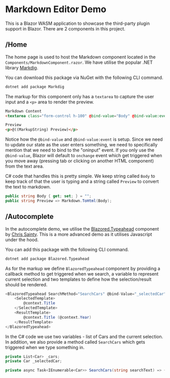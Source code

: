 # Markdown Editor Demo

This is a Blazor WASM application to showcase the third-party plugin support in Blazor. There are 2 components in this project.

## /Home

The home page is used to host the Markdown component located in the `Components/MarkdownComponent.razor`. We have utilise the popular .NET library [Markdig](https://github.com/xoofx/markdig).

You can download this package via NuGet with the following CLI command.

```sh
dotnet add package Markdig
```

The markup for this component only has a `textarea` to capture the user input and a `<p>` area to render the preview.

```html
Markdown Content
<textarea class="form-control h-100" @bind-value="Body" @bind-value:event="oninput"></textarea>

Preview
<p>@((MarkupString) Preview)</p>
```

Notice how the `@bind-value` and `@bind-value:event` is setup. Since we need to update our state as the user enters something, we need to specifically mention that we need to bind to the "oninput" event. If you only use the `@bind-value`, Blazor will default to `onchange` event which get triggered when you move away (pressing tab or clicking on another HTML component) from the text area.

C# code that handles this is pretty simple. We keep string called `Body` to keep track of that the user is typing and a string called `Preview` to convert the text to markdown.

```csharp
public string Body { get; set; } = "";
public string Preview => Markdown.ToHtml(Body);
```

## /Autocomplete

In the autocomplete demo, we utilise the [Blazored.Typeahead](https://github.com/Blazored/Typeahead) component by [Chris Sainty](https://github.com/chrissainty). This is a more advanced demo as it utilises Javascript under the hood.

You can add this package with the following CLI command.

```sh
dotnet add package Blazored.Typeahead
```

As for the markup we define `BlazoredTypeahead` component by providing a callback method to get triggered when we search, a variable to represent current selection and two templates to define how the selection/result should be rendered.

```csharp
<BlazoredTypeahead SearchMethod="SearchCars" @bind-Value="_selectedCar">
    <SelectedTemplate>
        @context.Title
    </SelectedTemplate>
    <ResultTemplate>
        @context.Title (@context.Year)
    </ResultTemplate>
</BlazoredTypeahead>
```

In the C# code we use two variables - list of Cars and the current selection. In addition, we also provide a method called `SearchCars` which gets triggered when we type something in. 

```csharp
private List<Car> _cars;
private Car _selectedCar;

private async Task<IEnumerable<Car>> SearchCars(string searchText) => {...}
```
